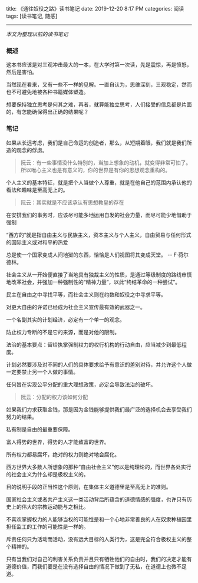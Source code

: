 title: 《通往奴役之路》读书笔记
date: 2019-12-20 8:17 PM
categories: 阅读
tags: [读书笔记, 随感]

----

*本文为整理以前的读书笔记*

### 概述
这本书应该是对三观冲击最大的一本，在大学时第一次读，先是震惊，再是愤怒，然后是害怕。

当然现在看来，又有一些不一样的见解。一直自认为，思维深刻，三观稳定，然而也不可避免地被各种书籍媒体塑造。

想要保持独立思考是何其之难，再者，就算能独立思考，人们接受的信息都是片面的，有怎能确保得出正确的结果呢？

<!--more-->

### 笔记
如果从长远考虑，我们是自己命运的创造者，那么，从短期着眼，我们就是我们所造的观念的俘虏。
> 阮云：有一些事情没什么特别的，当加上想象的动机，就变得非常可怕了。所以唯心主义也是有意义的，你的世界是有你的思想观念重构的。

个人主义的基本特征，就是把个人当做个人尊重，就是在他自己的范围内承认他的看法和趣味是至高无上的。
> 阮云：其实就是不应该承认有思想教皇的存在

在安排我们的事务时，应该尽可能多地运用自发的社会力量，而尽可能少地借助于强制

“西方的”就是指自由主义与民族主义，资本主义与个人主义，自由贸易与任何形式的国际主义或对和平的热爱

总是使一个国家变成人间地狱的东西，恰恰是人们视图将其变成天堂。  -- F·荷尔德林。

社会主义从一开始便直接了当地具有独裁主义的性质，是通过等级制度的路线审慎地改革社会，并强加一种强制性的“精神力量”，以此“终结革命的一种尝试”。

民主在自由之中寻找平等，而社会主义则在约数和奴役之中寻求平等。

对更大自由的许诺已经成为社会主义宣传最有效的武器之一。

一个名副其实的计划经济，必定有一个单一的观念。

防止权力专断的不是它的来源，而是对他的限制。

法治的基本要点：留给执掌强制权力的权行机构的行动自由，应当减少到最低程度。

计划必然要涉及对不同的人们的具体要求给予有意识的差别对待，并允许这个人做一定要禁止另一个人做的事情。

任何旨在实现公平分配的重大理想政策，必定会导致法治的破坏。
> 阮云：分配的权力该如何分配

如果我们力求获取金钱，那是因为金钱能够提供我们最广泛的选择机会去享受我们努力的结果。

私有制是自由的最重要保障。

富人得势的世界，得势的人才能致富的世界。

所有权力都易腐坏，绝对的权力则绝对地会腐化。

西方世界大多数人所想象的那种“自由社会主义”何以是纯理论的，而世界各处实行的社会主义为什么却是极权主义的。

目的说明手段的正当性这个原则，在集体主义道德里是至高无上的准则。

国家社会主义或者共产主义这一类活动背后所蕴含的道德情感的强度，也许只有历史上的伟大的宗教运动能与之相比。

不喜欢掌握权力的人能够当权的可能性是和一个心地非常善良的人在奴隶种植园里担任监工的工作的可能性是一样的。

斥责任何只为活动而活动，没有远大目标的人类行为，这是完全符合极权主义的整个精神的。

只有当我们对自己的利害关系负责并且只有牺牲他们的自由时，我们的决定才能有道德价值，而我们要是在没有选择自由的情况下做到了无私，在道德上也微不足道。




